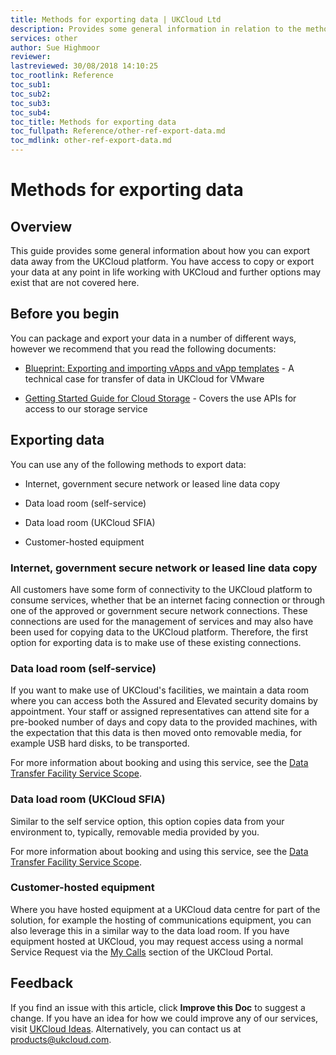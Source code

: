 ```yaml
---
title: Methods for exporting data | UKCloud Ltd
description: Provides some general information in relation to the methods available to customers to export data away from UKCloud when needed
services: other
author: Sue Highmoor
reviewer:
lastreviewed: 30/08/2018 14:10:25
toc_rootlink: Reference
toc_sub1: 
toc_sub2:
toc_sub3:
toc_sub4:
toc_title: Methods for exporting data
toc_fullpath: Reference/other-ref-export-data.md
toc_mdlink: other-ref-export-data.md
---
```


# Methods for exporting data

## Overview

This guide provides some general information about how you can export data away from the UKCloud platform. You have access to copy or export your data at any point in life working with UKCloud and further options may exist that are not covered here.

## Before you begin

You can package and export your data in a number of different ways, however we recommend that you read the following documents:

- [Blueprint: Exporting and importing vApps and vApp templates](https://ukcloud.com/wp-content/uploads/2018/08/ukc-gen-136-exporting-and-importing-vapps-and-vapp-templates-blueprint-v2.pdf) - A technical case for transfer of data in UKCloud for VMware

- [Getting Started Guide for Cloud Storage](../cloud-storage/cs-gs.md) - Covers the use APIs for access to our storage service

## Exporting data

You can use any of the following methods to export data:

- Internet, government secure network or leased line data copy

- Data load room (self-service)

- Data load room (UKCloud SFIA)

- Customer-hosted equipment

### Internet, government secure network or leased line data copy

All customers have some form of connectivity to the UKCloud platform to consume services, whether that be an internet facing connection or through one of the approved or government secure network connections. These connections are used for the management of services and may also have been used for copying data to the UKCloud platform. Therefore, the first option for exporting data is to make use of these existing connections.

### Data load room (self-service)

If you want to make use of UKCloud's facilities, we maintain a data room where you can access both the Assured and Elevated security domains by appointment. Your staff or assigned representatives can attend site for a pre-booked number of days and copy data to the provided machines, with the expectation that this data is then moved onto removable media, for example USB hard disks, to be transported.

For more information about booking and using this service, see the [Data Transfer Facility Service Scope](../enablement/enbl-sco-dtf.md).

### Data load room (UKCloud SFIA)

Similar to the self service option, this option copies data from your environment to, typically, removable media provided by you.

For more information about booking and using this service, see the [Data Transfer Facility Service Scope](../enablement/enbl-sco-dtf.md).

### Customer-hosted equipment

Where you have hosted equipment at a UKCloud data centre for part of the solution, for example the hosting of communications equipment, you can also leverage this in a similar way to the data load room. If you have equipment hosted at UKCloud, you may request access using a normal Service Request via the [My Calls](https://portal.ukcloud.com/support/ivanti) section of the UKCloud Portal.

## Feedback

If you find an issue with this article, click **Improve this Doc** to suggest a change. If you have an idea for how we could improve any of our services, visit [UKCloud Ideas](https://ideas.ukcloud.com). Alternatively, you can contact us at <products@ukcloud.com>.
